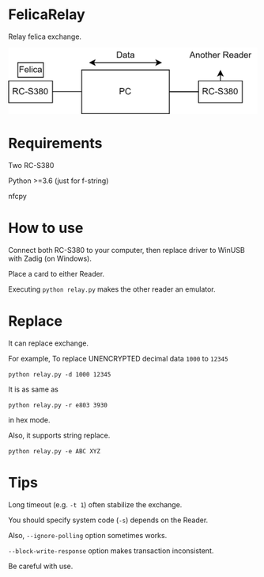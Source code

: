 # FelicaRelay

Relay felica exchange.

![image](img/image.png)

# Requirements

Two RC-S380

Python >=3.6 (just for f-string)

nfcpy

# How to use

Connect both RC-S380 to your computer, then replace driver to WinUSB with Zadig (on Windows).

Place a card to either Reader.

Executing `python relay.py` makes the other reader an emulator.

# Replace

It can replace exchange.

For example, To replace UNENCRYPTED decimal data `1000` to `12345`

`python relay.py -d 1000 12345`

It is as same as

`python relay.py -r e803 3930`

in hex mode.

Also, it supports string replace.

`python relay.py -e ABC XYZ`

# Tips

Long timeout (e.g. `-t 1`) often stabilize the exchange.

You should specify system code (`-s`) depends on the Reader.

Also, `--ignore-polling` option sometimes works.

`--block-write-response` option makes transaction inconsistent.

Be careful with use.
